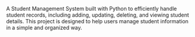 A Student Management System built with Python to efficiently handle student records, including 
adding, updating, deleting, and viewing student details.
This project is designed to help users manage student information in a simple and organized way.
